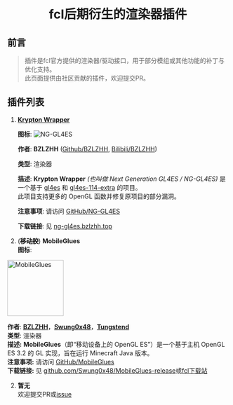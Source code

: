 <h1 align="center">fcl后期衍生的渲染器插件</h1>

## 前言

> 插件是fcl官方提供的渲染器/驱动接口，用于部分模组或其他功能的补丁与优化支持。  
> 此页面提供由社区贡献的插件，欢迎提交PR。

## 插件列表

1. **[Krypton Wrapper](https://ng-gl4es.bzlzhh.top/)**

     **图标**: ![NG-GL4ES](/img/dplugins/NG-GL4ES.png)
   
     **作者**: **BZLZHH** ([Github/BZLZHH](https://github.com/BZLZHH), [Bilibili/BZLZHH](https://space.bilibili.com/477062582))
   
     **类型**: 渲染器
   
     **描述**: **Krypton Wrapper** *(也叫做 Next Generation GL4ES / NG-GL4ES)* 是一个基于 [gl4es](https://github.com/ptitSeb/gl4es) 和 [gl4es-114-extra](https://github.com/PojavLauncherTeam/gl4es-114-extra) 的项目。  
     此项目支持更多的 OpenGL 函数并修复原项目的部分漏洞。

     **注意事项**: 请访问 [GitHub/NG-GL4ES](https://github.com/BZLZHH/NG-GL4ES)
   
     **下载链接**: 见 [ng-gl4es.bzlzhh.top](https://ng-gl4es.bzlzhh.top/)

2. (~~**移动胶**~~)  **MobileGlues**  
**图标**: 
<img src="/img/dplugins/MobileGlues-icon.png" alt="MobileGlues" width="128" height="128">

**作者**: **[BZLZHH](https://github.com/BZLZHH)**，**[Swung0x48](https://github.com/Swung0x48)**，**[Tungstend](https://github.com/Tungstend)**  
**类型**: 渲染器  
**描述:** **MobileGlues**（即“移动设备上的 OpenGL ES”）是一个基于主机 OpenGL ES 3.2 的 GL 实现，旨在运行 Minecraft Java 版本。  
**注意事项:** 请访问 [GitHub/MobileGlues](https://github.com/Swung0x48/MobileGlues-release)   
**下载链接:** 见 [github.com/Swung0x48/MobileGlues-release](https://github.com/Swung0x48/MobileGlues-release)或[fcl下载站](https://fcl.ningmo.fun/plugins.html)


2. **暂无**  
    欢迎提交PR或[issue](https://github.com/ning-g-mo/fcl-docs/issues)
